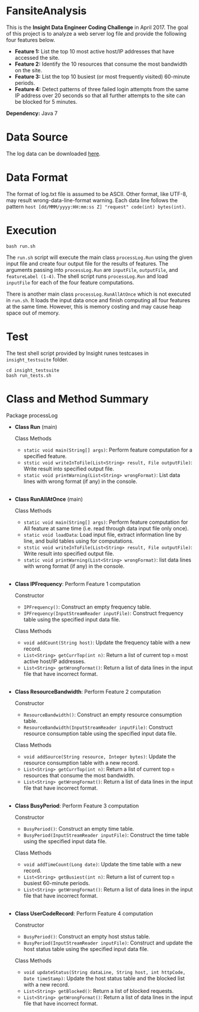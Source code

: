 # FansiteAnalysis
This is the **Insight Data Engineer Coding Challenge** in April 2017. The goal of this project is to analyze a web server log file and provide the following four features below.

- **Feature 1:** List the top 10 most active host/IP addresses that have accessed the site.
- **Feature 2:** Identify the 10 resources that consume the most bandwidth on the site.
- **Feature 3:** List the top 10 busiest (or most frequently visited) 60-minute periods.
- **Feature 4:** Detect patterns of three failed login attempts from the same IP address over 20 seconds so that all further attempts to the site can be blocked for 5 minutes.

**Dependency:** Java 7

# Data Source
The log data can be downloaded [here](https://drive.google.com/file/d/0B7-XWjN4ezogbUh6bUl1cV82Tnc/view).

# Data Format
The format of log.txt file is assumed to be ASCII. Other format, like UTF-8, may result wrong-data-line-format warning. Each data line follows the pattern `host [dd/MMM/yyyy:HH:mm:ss Z] "request" code(int) bytes(int)`.

# Execution
```
bash run.sh
```
The `run.sh` script will execute the main class `processLog.Run` using the given input file and create four output file for the results of features. The arguments passing into ```processLog.Run``` are ```inputFile```, ```outputFile```, and ```featureLabel (1-4)```. The shell script runs ```processLog.Run``` and load ```inputFile``` for each of the four feature computations.

There is another main class ```processLog.RunAllAtOnce``` which is not executed in ```run.sh```. It loads the input data once and finish computing all four features at the same time. However, this is memory costing and may cause heap space out of memory.

# Test
The test shell script provided by Insight runes testcases in `insight_testsuite` folder. 
```
cd insight_testsuite
bash run_tests.sh
```

# Class and Method Summary
Package processLog

- **Class Run** (main)

  Class Methods
  - `static void main(String[] args)`: Perform feature computation for a specified feature.
  - `ststic void writeInToFile(List<String> result, File outputFile)`: Write result into specified output file.
  - `static void printWarning(List<String> wrongFormat)`: List data lines with wrong format (if any) in the console.
  <br></br>
  
- **Class RunAllAtOnce** (main)

  Class Methods
  - `static void main(String[] args)`: Perform feature computation for All feature at same time (i.e. read through data input file only once).
  - `static void loadData`: Load input file, extract information line by line, and build tables using for computations.   
  - `ststic void writeInToFile(List<String> result, File outputFile)`: Write result into specified output file.
  - `static void printWarning(List<String> wrongFormat)`: list data lines with wrong format (if any) in the console.
  <br></br>
  
- **Class IPFrequency**: Perform Feature 1 computation
  
  Constructor
  - `IPFrequency()`: Construct an empty frequency table.
  - `IPFrequency(InputStreamReader inputFile)`: Construct frequency table using the specified input data file.
  
  Class Methods
  - `void addCount(String host)`: Update the frequency table with a new record.
  - `List<String> getCurrTop(int n)`: Return a list of current top `n` most active host/IP addresses.
  - `List<String> getWrongFormat()`: Return a list of data lines in the input file that have incorrect format.
  <br></br>
  
- **Class ResourceBandwidth**: Perform Feature 2 computation
  
  Constructor
  - `ResourceBandwidth()`: Construct an empty resource consumption table.
  - `ResourceBandwidth(InputStreamReader inputFile)`: Construct resource consumption table using the specified input data file.
  
  Class Methods
  - `void addSource(String resource, Integer bytes)`: Update the resource consumption table with a new record.
  - `List<String> getCurrTop(int n)`: Return a list of current top `n` resources that consume the most bandwidth.
  - `List<String> getWrongFormat()`: Return a list of data lines in the input file that have incorrect format.
  <br></br>
  
- **Class BusyPeriod**: Perform Feature 3 computation
  
  Constructor
  - `BusyPeriod()`: Construct an empty time table.
  - `BusyPeriod(InputStreamReader inputFile)`: Construct the time table using the specified input data file.
  
  Class Methods
  - `void addTimeCount(Long date)`: Update the time table with a new record.
  - `List<String> getBusiest(int n)`: Return a list of current top `n` busiest 60-minute periods.
  - `List<String> getWrongFormat()`: Return a list of data lines in the input file that have incorrect format.
  <br></br>
  
- **Class UserCodeRecord**: Perform Feature 4 computation
  
  Constructor
  - `BusyPeriod()`: Construct an empty host ststus table.
  - `BusyPeriod(InputStreamReader inputFile)`: Construct and update the host status table using the specified input data file.
  
  Class Methods
  - `void updateStatus(String dataLine, String host, int httpCode, Date timeStamp)`: Update the host status table and the blocked list with a new record.
  - `List<String> getBlocked()`: Return a list of blocked requests.
  - `List<String> getWrongFormat()`: Return a list of data lines in the input file that have incorrect format.
